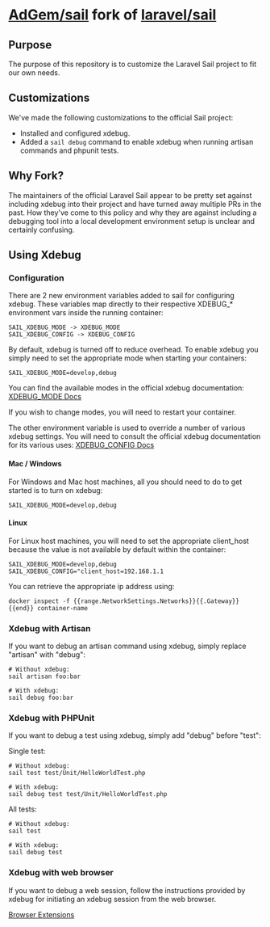 # [AdGem/sail](https://github.com/AdGem/sail) fork of [laravel/sail](https://github.com/laravel/sail)

## Purpose 

The purpose of this repository is to customize the Laravel Sail project to fit our own needs.

## Customizations

We've made the following customizations to the official Sail project:

- Installed and configured xdebug.
- Added a `sail debug` command to enable xdebug when running artisan commands and phpunit tests.

## Why Fork?

The maintainers of the official Laravel Sail appear to be pretty set against including xdebug into their project and have turned away multiple PRs in the past. How they've come to this policy and why they are against including a debugging tool into a local development environment setup is unclear and certainly confusing.

## Using Xdebug

### Configuration

There are 2 new environment variables added to sail for configuring xdebug. These variables map directly to their respective XDEBUG_* environment vars inside the running container:

    SAIL_XDEBUG_MODE -> XDEBUG_MODE
    SAIL_XDEBUG_CONFIG -> XDEBUG_CONFIG

By default, xdebug is turned off to reduce overhead. To enable xdebug you simply need to set the appropriate mode when starting your containers:

    SAIL_XDEBUG_MODE=develop,debug
    
You can find the available modes in the official xdebug documentation: [XDEBUG_MODE Docs](https://xdebug.org/docs/step_debug#mode)

If you wish to change modes, you will need to restart your container.

The other environment variable is used to override a number of various xdebug settings. You will need to consult the official xdebug documentation for its various uses: [XDEBUG_CONFIG Docs](https://xdebug.org/docs/all_settings#mode)

#### Mac / Windows

For Windows and Mac host machines, all you should need to do to get started is to turn on xdebug:

    SAIL_XDEBUG_MODE=develop,debug

#### Linux

For Linux host machines, you will need to set the appropriate client_host because the value is not available by default within the container:

    SAIL_XDEBUG_MODE=develop,debug
    SAIL_XDEBUG_CONFIG="client_host=192.168.1.1

You can retrieve the appropriate ip address using:

    docker inspect -f {{range.NetworkSettings.Networks}}{{.Gateway}}{{end}} container-name

### Xdebug with Artisan

If you want to debug an artisan command using xdebug, simply replace "artisan" with "debug":

    # Without xdebug:
    sail artisan foo:bar

    # With xdebug:
    sail debug foo:bar

### Xdebug with PHPUnit

If you want to debug a test using xdebug, simply add "debug" before "test":

Single test:

    # Without xdebug:
    sail test test/Unit/HelloWorldTest.php

    # With xdebug:
    sail debug test test/Unit/HelloWorldTest.php

All tests:

    # Without xdebug:
    sail test

    # With xdebug:
    sail debug test

### Xdebug with web browser

If you want to debug a web session, follow the instructions provided by xdebug for initiating an xdebug session from the web browser.

[Browser Extensions](https://xdebug.org/docs/step_debug#browser-extensions)
